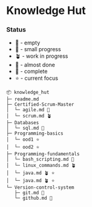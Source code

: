 # Knowledge Hut

### Status
- :microbe:  - empty
- :seedling: - small progress
- :potted_plant: - work in progress
- :bee: - almost done
- :deciduous_tree: - complete
- :star: - current focus

```
📦 knowledge_hut
├─ readme.md
├─ Certified-Scrum-Master
│  └─ agile.md 🐝
│  └─ scrum.md 🪴
├─ Databases
│  └─ sql.md 🌱
├─ Programming-basics
│  └─ ood1 ⭐
│  └─ ood2 ⭐
├─ Programming-fundamentals
│  └─ bash_scripting.md 🌱
│  └─ linux_commands.md 🪴
│  └─ java.md 🪴 ⭐
│  └─ java.md 🪴 ⭐
└─ Version-control-system
   ├─ git.md 🌱
   └─ github.md 🌱
```
